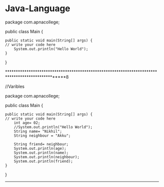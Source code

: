 # Java-Language

package com.apnacollege;

public class Main {

    public static void main(String[] args) {
	// write your code here
        System.out.println("Hello World");
    }
}

**************************************************************************************************8

//Varibles

package com.apnacollege;

public class Main {

    public static void main(String[] args) {
	// write your code here
        int age= 02;
        //System.out.println("Hello World");
        String name= "Nikhil";
        String neighbour = "Akku";

        String friend= neighbour;
        System.out.println(age);
        System.out.println(name);
        System.out.println(neighbour);
        System.out.println(friend);
    }
}

*****************************************************************************************************

